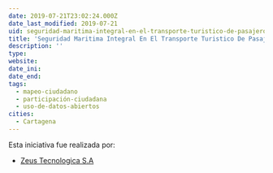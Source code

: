 ```yaml
---
date: 2019-07-21T23:02:24.000Z
date_last_modified: 2019-07-21
uid: seguridad-maritima-integral-en-el-transporte-turistico-de-pasajero-en-el-mulle-de-la-bodeguita
title: 'Seguridad Maritima Integral En El Transporte Turistico De Pasajero En El Mulle  De La Bodeguita'
description: ''
type: 
website: 
date_ini: 
date_end: 
tags:
  - mapeo-ciudadano
  - participación-ciudadana
  - uso-de-datos-abiertos
cities: 
  - Cartagena
---
```


Esta iniciativa fue realizada por:

- [Zeus Tecnologica S.A](/organizaciones/zeus-tecnologica-s-a)
